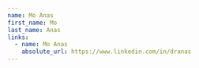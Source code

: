 ```yaml
---
name: Mo Anas
first_name: Mo
last_name: Anas
links:
  - name: Mo Anas
    absolute_url: https://www.linkedin.com/in/dranas
---
```

